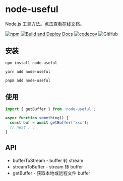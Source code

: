 # node-useful

Node.js 工具方法。[点击查看在线文档]。

[![npm][npm]][npm-url] [![Build and Deploy Docs](https://github.com/caijf/node-useful/actions/workflows/ci.yml/badge.svg)](https://github.com/caijf/node-useful/actions/workflows/ci.yml) [![codecov](https://codecov.io/gh/caijf/node-useful/graph/badge.svg?token=U9QL9JHXSH)](https://codecov.io/gh/caijf/node-useful) ![GitHub](https://img.shields.io/github/license/caijf/node-useful.svg)

## 安装

```shell
npm install node-useful
```

```shell
yarn add node-useful
```

```shell
pnpm add node-useful
```

## 使用

```typescript
import { getBuffer } from 'node-useful';

async function something() {
  const buf = await getBuffer('xxx');
  // next ...
}
```

## API

- bufferToStream - buffer 转 stream
- streamToBuffer - stream 转 buffer
- getBuffer - 获取本地或远程文件 buffer

[npm]: https://img.shields.io/npm/v/node-useful.svg
[npm-url]: https://npmjs.com/package/node-useful
[点击查看在线文档]: https://caijf.github.io/node-useful/index.html
